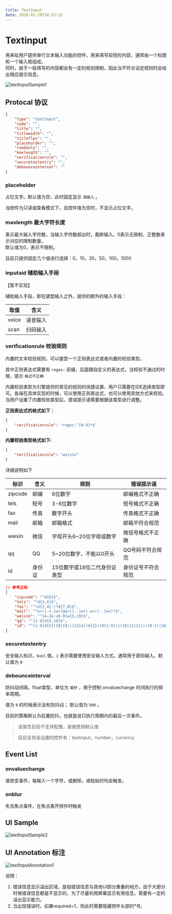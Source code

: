 ```yaml
---
title: TextInput
date: 2020-05-20T16:23:13
---
```


# Textinput

用来给用户提供单行文本输入功能的控件，用来填写较短的内容，通常由一个标题和一个输入框组成。  
同时，由于一般填写的内容都会有一定的规则限制，因此当不符合设定规则时会给出相应提示信息。

![textInputSample1](http://apaas.wxchina.com:8881/wp-content/uploads/textInputSample1.png)

## Protocal 协议

```Json
{
    "type": "textinput",
    "code": "",
    "title": "",
    "titlewidth": "",
    "titleflex": "",
    "placeholder": "",
    "readonly": "",
    "maxlength": "",
    "verificationrule": "",
    "securetextentry": "",
    "debounceinterval": ""
}
```

### placeholder

占位文字。默认值为空，此时固定显示 `请输入` 。

当控件为只读或查看模式下，且控件值为空时，不显示占位文字。

### maxlength 最大字符长度

表示最大输入字符数，当输入字符数超出时，截断输入。0表示无限制，正整数表示对应的限制数量。  
默认值为0，表示不限制。

目前只提供固定几个值进行选择：0，10，30，50，100，1000

### inputaid 辅助输入手段

【暂不实现】

辅助输入手段，即在键盘输入之外，提供的额外的输入手段：

|取值|含义|
|---|---|
|voice|语音输入|
|scan|扫码输入|

### verificationrule 校验规则

内置的文本校验规则，可以接受一个正则表达式或者内置的校验类型。

其中正则表达式需要有 `regex:` 前缀，后面跟自定义的表达式，当校验不通过的时候，提示 `格式不正确`

内置校验类型为引擎提供的常见的规则的快捷设置，用户只需要在IDE选择类型即可。各端在具体实现的时候，可以使用正则表达式，也可以使用其他方式来校验。当用户设置了内置校验类型后，错误提示语需要根据该类型进行调整。

**正则表达式的格式如下：**

```json
{
    "verificationrule": "regex:^[0-9]*$"
}
```

**内置校验类型格式如下:**

```json
{
    "verificationrule": "weixin"
}
```

详细说明如下

|标识|含义|规则|错误提示语|
|---|---|---|---|
|zipcode|邮编|6位数字|邮编格式不正确|
|tels|短号|3-6位数字|短号格式不正确|
|fax|传真|数字开头|传真格式不正确|
|mail|邮箱|邮箱格式|邮箱不符合规范|
|weixin|微信|字母开头6~20位字母或数字|微信号格式不正确|
|qq|QQ|5~20位数字，不能以0开头|QQ号码不符合规范|
|id|身份证|15位数字或18位二代身份证类型|身份证号不符合规范|

```json
// 参考正则
{
    "zipcode": "^d{6}$",
    "tels": "^d{3,6}$",
    "fax": "^(d{3,4}-)?d{7,8}$",
    "mail": "^w+([-+.]w+)@w+([-.]w+).w+([-.]w+)*$",
    "weixin": "^[A-Za-z0-9]w{5,19}$",
    "qq": "^[1-9]d{4,19}$",
    "id": "^[1-9]d{5}(18|19|([23]d))d{2}((0[1-9])|(10|11|12))((0-2)|10|20|30|31)d{3}[0-9Xx])|(^[1-9]d{5}d{2}((0[1-9])|(10|11|12))(([0-2][1-9])|10|20|30|31)d{2}$"
}
```

### securetextentry

安全输入标识，`bool` 值，`1` 表示需要使用安全输入方式，通常用于密码输入。默认值为 `0`

### debounceinterval

防抖动间隔，float类型，单位为 `毫秒` ，用于控制 onvaluechange 时间执行的频率周期。

值为 `0` 的时候表示没有防抖动； 默认值为 `500` 。

目前的策略默认为后置防抖，也就是说只执行周期内的最后一次事件。

> 该属性目前不支持配置，直接使用默认值
>
> 目前支持该设置的控件有：textinput，number，currency

## Event List

### onvaluechange

值改变事件，每输入一个字符，或删除，或粘贴时均会触发。

### onblur

失去焦点事件，在焦点离开控件时触发

## UI Sample

![textInputSample2](http://apaas.wxchina.com:8881/wp-content/uploads/textInputSample2.png)

## UI Annotation 标注

![textInputAnnotation1](http://apaas.wxchina.com:8881/wp-content/uploads/textInputAnnotation1.png)

说明：

1. 错误信息显示溢出区域，是指错误信息与其他UI部分重叠的地方，由于大部分时候错误信息都是不显示的，为了尽量利用屏幕显示有用信息，需要有一定的溢出显示能力。
2. 当出现错误时，如果required=1，则此时需要隐藏控件头部的\*号。